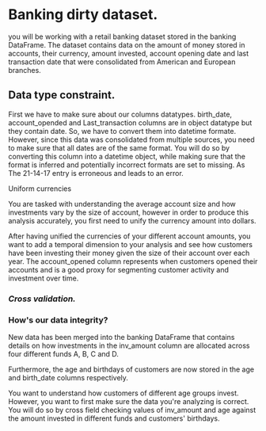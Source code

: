 # Banking dirty dataset.



you will be working with a retail banking dataset stored in the banking DataFrame.
The dataset contains data on the amount of money stored in accounts, their currency, amount invested, account opening date and last transaction date 
that were consolidated from American and European branches.

## Data type constraint.

First we have to make sure about our columns datatypes.
birth_date, account_opended and Last_transaction columns are in object datatype but they contain date. So, we have to convert them into datetime formate.
However, since this data was consolidated from multiple sources, you need to make sure that all dates are of the same format. You will do so by converting this column into a datetime object, while making sure that the format is inferred and potentially incorrect formats are set to missing. As The 21-14-17 entry is erroneous and leads to an error.

Uniform currencies

You are tasked with understanding the average account size and how investments vary by the size of account, however in order to produce this analysis accurately, you first need to unify the currency amount into dollars.

After having unified the currencies of your different account amounts, you want to add a temporal dimension to your analysis and see how customers have been investing their money given the size of their account over each year. The account_opened column represents when customers opened their accounts and is a good proxy for segmenting customer activity and investment over time.


### ***Cross validation.***
### How's our data integrity?

New data has been merged into the banking DataFrame that contains details on how investments in the inv_amount column are allocated across four different funds A, B, C and D.

Furthermore, the age and birthdays of customers are now stored in the age and birth_date columns respectively.

You want to understand how customers of different age groups invest. However, you want to first make sure the data you're analyzing is correct. You will do so by cross field checking values of inv_amount and age against the amount invested in different funds and customers' birthdays.

